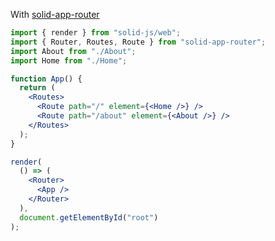 With [solid-app-router](https://github.com/solidjs/solid-app-router)

```jsx
import { render } from "solid-js/web";
import { Router, Routes, Route } from "solid-app-router";
import About from "./About";
import Home from "./Home";

function App() {
  return (
    <Routes>
      <Route path="/" element={<Home />} />
      <Route path="/about" element={<About />} />
    </Routes>
  );
}

render(
  () => (
    <Router>
      <App />
    </Router>
  ),
  document.getElementById("root")
);
```
